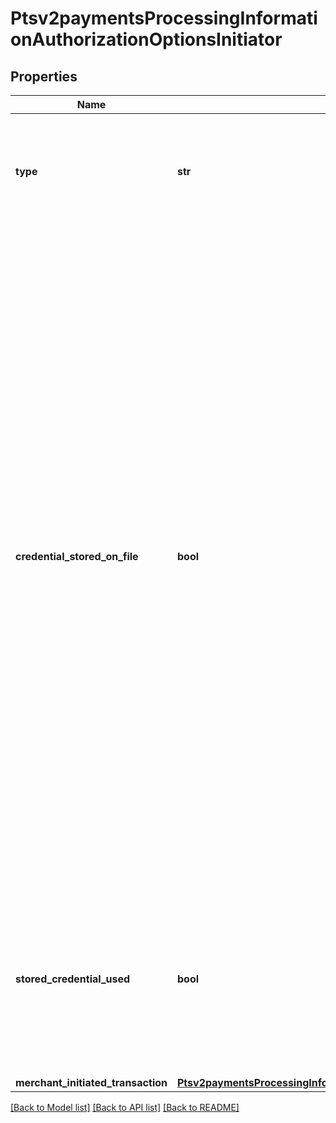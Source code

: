 # Ptsv2paymentsProcessingInformationAuthorizationOptionsInitiator

## Properties
Name | Type | Description | Notes
------------ | ------------- | ------------- | -------------
**type** | **str** | This field indicates whether the transaction is a merchant-initiated transaction or customer-initiated transaction.  Valid values: - **customer** - **merchant**  | [optional] 
**credential_stored_on_file** | **bool** | Indicates to the issuing bank two things: - The merchant has received consent from the cardholder to store their card details on file - The merchant wants the issuing bank to check out the card details before the merchant initiates their first transaction for this cardholder. The purpose of the merchant-initiated transaction is to ensure that the cardholder’s credentials are valid (that the card is not stolen or has restrictions) and that the card details are good to be stored on the merchant’s file for future transactions.  Valid values: - &#x60;true&#x60; means merchant will use this transaction to store payment credentials for follow-up merchant-initiated transactions. - &#x60;false&#x60; means merchant will not use this transaction to store payment credentials for follow-up merchant-initiated transactions.  For details, see &#x60;subsequent_auth_first&#x60; field description in the [Credit Card Services Using the SCMP API Guide.](https://apps.cybersource.com/library/documentation/dev_guides/CC_Svcs_SCMP_API/html/)  **NOTE:** The value for this field does not correspond to any data in the TC 33 capture file5.  This field is supported only for Visa transactions on CyberSource through VisaNet.  | [optional] 
**stored_credential_used** | **bool** | Indicates to an issuing bank whether a merchant-initiated transaction came from a card that was already stored on file.  Possible values: - **true** means the merchant-initiated transaction came from a card that was already stored on file. - **false**  means the merchant-initiated transaction came from a card that was not stored on file.  | [optional] 
**merchant_initiated_transaction** | [**Ptsv2paymentsProcessingInformationAuthorizationOptionsInitiatorMerchantInitiatedTransaction**](Ptsv2paymentsProcessingInformationAuthorizationOptionsInitiatorMerchantInitiatedTransaction.md) |  | [optional] 

[[Back to Model list]](../README.md#documentation-for-models) [[Back to API list]](../README.md#documentation-for-api-endpoints) [[Back to README]](../README.md)



